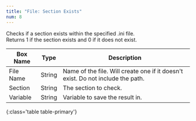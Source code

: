 ```yaml
---
title: "File: Section Exists"
num: 8
---
```


Checks if a section exists within the specified .ini file.\
Returns 1 if the section exists and 0 if it does not exist.

| Box Name | Type | Description | 
|-------|--------|--------
|File Name|	String	|Name of the file. Will create one if it doesn't exist. Do not include the path.
|Section|	String|	The section to check.
|Variable|	String|	Variable to save the result in.
{:class='table table-primary'}









